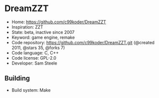 # DreamZZT

- Home: https://github.com/c99koder/DreamZZT
- Inspiration: ZZT
- State: beta, inactive since 2007
- Keyword: game engine, remake
- Code repository: https://github.com/c99koder/DreamZZT.git (@created 2011, @stars 35, @forks 7)
- Code language: C, C++
- Code license: GPL-2.0
- Developer: Sam Steele

## Building

- Build system: Make

